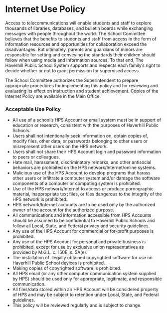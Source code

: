 # Internet Use Policy

Access to telecommunications will enable students and staff to explore thousands of libraries, databases, and bulletin boards while exchanging messages with people throughout the world. The School Committee believes that the benefits to students and staff from access in the form of information resources and opportunities for collaboration exceed the disadvantages. But ultimately, parents and guardians of minors are responsible for setting and conveying the standards their children should follow when using media and information sources. To that end, The Haverhill Public School System supports and respects each family’s right to decide whether or not to grant permission for supervised access.

The School Committee authorizes the Superintendent to prepare appropriate procedures for implementing this policy and for
reviewing and evaluating its effect on instruction and student achievement. Copies of the Internet Policy are available in the Main Office.

### Acceptable Use Policy

* All use of a school’s HPS Account or email system must be in support of education or research, consistent with the purposes of Haverhill Public Schools.
* Users shall not intentionally seek information on, obtain copies of, modify files, other data, or passwords belonging to other users or misrepresent other users on the HPS network.
* Users shall not share their HPS Account login and password information to peers or colleagues.
* Hate mail, harassment, discriminatory remarks, and other antisocial behaviors are prohibited on the HPS network/Internet/online systems.
* Malicious use of the HPS Account to develop programs that harass other users or infiltrate a computer system and/or damage the software components of a computer or computing system is prohibited.
* Use of the HPS network/Internet to access or produce pornographic material, inappropriate text files, or files dangerous to the integrity of the HPS network is prohibited.
* HPS network/Internet accounts are to be used only by the authorized owner of the account for the authorized purpose.
* All communications and information accessible from HPS Accounts should be assumed to be confidential to Haverhill Public Schools and follow all Local, State, and Federal privacy and security guidelines.
* Any use of the HPS Account for commercial or for-profit purposes is prohibited.
* Any use of the HPS Account for personal and private business is prohibited, except for use by exclusive union representatives as provided by M.G.L. c. 150E, s. 5A(e).
* The installation of illegally obtained copyrighted software for use on Haverhill Public School devices is prohibited.
* Making copies of copyrighted software is prohibited.
* All HPS email (or any other computer communication system supplied by HPS) should be used only for appropriate, legitimate, and responsible communication.
* All files/data stored within an HPS Account will be considered property of HPS and may be subject to retention under Local, State, and Federal guidelines.
* This policy will be reviewed regularly and is subject to change.
